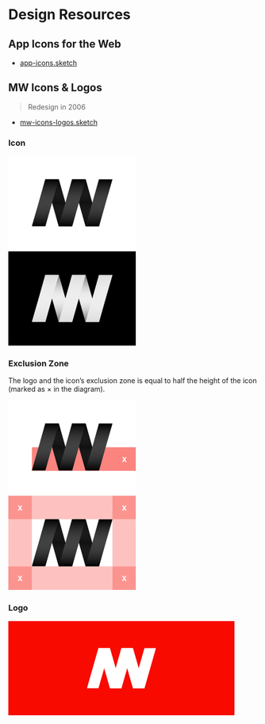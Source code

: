# Design Resources

## App Icons for the Web
- [app-icons.sketch](app-icons.sketch)

## MW Icons & Logos
> Redesign in 2006

- [mw-icons-logos.sketch](mw-icons-logos.sketch)

### Icon
![MW icon white](mw-icon-white.png)
![MW icon black](mw-icon-black.png)

### Exclusion Zone
The logo and the icon’s exclusion zone is equal to half the height of the icon (marked as × in the diagram).

![MW exclusion zone](mw-icon-exclusion-zone-prop.png)
![MW exclusion zone](mw-icon-exclusion-zone.png)

### Logo
![MW icon black](mw-logo-red.png)

